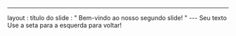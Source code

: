 ---
 layout : título do slide
 : " Bem-vindo ao nosso segundo slide! " 
--- Seu texto Use a seta para a esquerda para voltar!